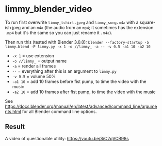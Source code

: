 # limmy_blender_video

To run first overwrite `limmy_tshirt.jpeg` and `limmy_song.m4a`
with a square-ish jpeg and an `m4a` (the audio from an `mp4`;
it sometimes has the extension `.mp4` but it's the same so you can just rename it `.m4a`).

Then run this (tested with Blender 3.0.0):
```blender --factory-startup -b limmy.blend -P limmy.py -x 1 -o //limmy_ -a -- -v 0.5 -a1 10 -a2 10```

* `-x 1` = use extension
* `-o //limmy_` = output name
* `-a` = render all frames
* `--` = everything after this is an argument to `limmy.py`
* `-v 0.5` = volume 50%
* `-a1 10` = add 10 frames before fist pump, to time the video with the music
* `-a2 10` = add 10 frames after fist pump, to time the video with the music

See https://docs.blender.org/manual/en/latest/advanced/command_line/arguments.html for all Blender command line options.

## Result
A video of questionable utility:
https://youtu.be/SiC2qVCB98s
